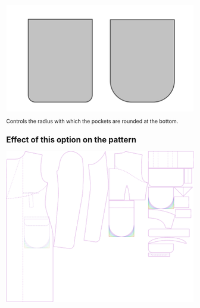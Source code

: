 
![Arrondi de poche](pocketradius.svg)

Controls the radius with which the pockets are rounded at the bottom.


## Effect of this option on the pattern
![This image shows the effect of this option by superimposing several variants that have a different value for this option](carlton_pocketradius_sample.svg "Effect of this option on the pattern")